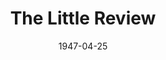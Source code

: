 ---
title: The Little Review
date: 1947-04-25
closing_date: 1947-04-27
layout: productions
featured_image: 
image_caption:
image_credit:
playbill: 
category: 
Theatre: Theatre Jacksonville
Venue: Little Theatre
cast:
  Black Magic: Joe Donner
  Chanteuse: Nellie Debs
  Danseuse: Maudie LeBrun
  Elle: Alma Jones
  Fashionette a la Mode: Ken Bell
  Les Demoiselle des ensembles:
    - Bunky Hill
    - Anne Monroe
    - Jean Donaldson
    - Joan Fanelli
    - Mary Jane Bull
    - Mary McCrea
    - Mervyn White
    - Nancy Smith
  Lui: L. Bramer Carlson
  Ray Saylor: Ray Saylor
  Suzanne Saunders Model:
    - Betty Joyce
    - Carolyn Chiles
    - Christine Dampier
    - Doris DeLoach
    - Hazel Adams
    - Jeanette Hollister
    - Pepper Van Osten
    - Susan Isaac
  Temptation:
    - Anne Monroe
    - Joan Fanelli
    - Mervyn White
  The Desert Song:
    - Charlotte Pearce
    - Walter Baldwin, Jr.
  In Memoriam: Maurice Blitch
crew:
  Assistant Stage Director: June Milstrey
  Choreography: Maudie LeBrun
  Light Design: Helen Kriebs
  Lighting controls:
    - Mary Garcia
    - Su Hawkins
  Make-up:
    - Beverly Adams
    - Elsie Foreman
    - June Davis
    - Nina Branch
  Set Construction and Painting:
    - Bernie Adams
    - Elsie Foreman
    - Gene Patton
    - Harriet Warner
    - Irma Jean Manning
    - James Best
    - Jean Carlson
    - Lee Garland
    - Mary Garcia
    - Nina Branch
    - Su Hawkins
    - Velma Henning
  Set Design: Duke LeBrun
  Stage Crew:
    - Bernie Adams
    - Bob Phillips
    - C. Eugene Sayre
    - David Salter
    - Gene Patton
    - Hal Kriebs
  Stage Director: Velma Henning
  Wardrobe Assistant:
    - Pat Mathis
    - Sarah Jane Whitmire
    - Vivienne Salter
    - Vonnie Patton
  Wardrobe Mistress: Edna Stegner
orchestra:
  Orchestral Director: Duke LeBrun
  Choir Director: Soula S. Phillips
  1st Saxophone: Paul Chafin
  1st Tenor:
    - Bob Margolin
    - Bob Trice
    - Everett Haygood
    - Tommy Slider
  1st Trumpet: Winfield C. Treisback
  2nd Saxophone: Charles Dewey
  2nd Tenor:
    - Bobby Hill
    - Earl Schoenberger
    - John McGuire
    - Lamar McMath
  2nd Trumpet: Jack Sheldon
  3rd Saxophone: Wilson Wyatt Byles, II
  4th Saxophone: Roy Hundson
  Accordian: Richard Bell
  Bass:
    - Bill Fisackerly
    - Billy Clarke
    - Byron Vickery
    - James White
    - Marshall Taylor
  Contrebasse: John Koscielny
  Guitar: Jimmy Eakin
  Percussion: Billy Hendricks
  Piano:
    - Blaine Sikes
    - Charles McGowan
  Soprano: Charlotte Pearce
  String Bass: Russell Rowling
  Violin:
    - Bessie Rhodes
    - Emma Walker Haydon
    - Jean Smith
external_links:
---